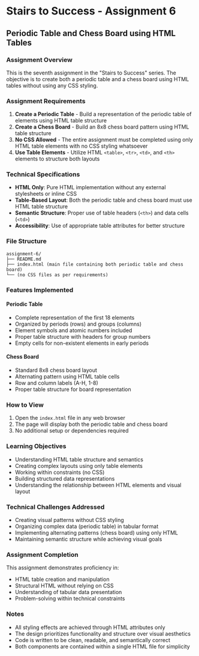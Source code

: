 # Stairs to Success - Assignment 6
## Periodic Table and Chess Board using HTML Tables

### Assignment Overview
This is the seventh assignment in the "Stairs to Success" series. The objective is to create both a periodic table and a chess board using HTML tables without using any CSS styling.

### Assignment Requirements
1. **Create a Periodic Table** - Build a representation of the periodic table of elements using HTML table structure
2. **Create a Chess Board** - Build an 8x8 chess board pattern using HTML table structure
3. **No CSS Allowed** - The entire assignment must be completed using only HTML table elements with no CSS styling whatsoever
4. **Use Table Elements** - Utilize HTML `<table>`, `<tr>`, `<td>`, and `<th>` elements to structure both layouts

### Technical Specifications
- **HTML Only**: Pure HTML implementation without any external stylesheets or inline CSS
- **Table-Based Layout**: Both the periodic table and chess board must use HTML table structure
- **Semantic Structure**: Proper use of table headers (`<th>`) and data cells (`<td>`)
- **Accessibility**: Use of appropriate table attributes for better structure

### File Structure
```
assignment-6/
├── README.md
├── index.html (main file containing both periodic table and chess board)
└── (no CSS files as per requirements)
```

### Features Implemented

#### Periodic Table
- Complete representation of the first 18 elements
- Organized by periods (rows) and groups (columns)
- Element symbols and atomic numbers included
- Proper table structure with headers for group numbers
- Empty cells for non-existent elements in early periods

#### Chess Board
- Standard 8x8 chess board layout
- Alternating pattern using HTML table cells
- Row and column labels (A-H, 1-8)
- Proper table structure for board representation

### How to View
1. Open the `index.html` file in any web browser
2. The page will display both the periodic table and chess board
3. No additional setup or dependencies required

### Learning Objectives
- Understanding HTML table structure and semantics
- Creating complex layouts using only table elements
- Working within constraints (no CSS)
- Building structured data representations
- Understanding the relationship between HTML elements and visual layout

### Technical Challenges Addressed
- Creating visual patterns without CSS styling
- Organizing complex data (periodic table) in tabular format
- Implementing alternating patterns (chess board) using only HTML
- Maintaining semantic structure while achieving visual goals

### Assignment Completion
This assignment demonstrates proficiency in:
- HTML table creation and manipulation
- Structural HTML without relying on CSS
- Understanding of tabular data presentation
- Problem-solving within technical constraints

### Notes
- All styling effects are achieved through HTML attributes only
- The design prioritizes functionality and structure over visual aesthetics
- Code is written to be clean, readable, and semantically correct
- Both components are contained within a single HTML file for simplicity
